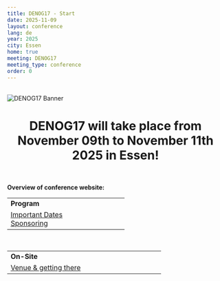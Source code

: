 ```yaml
---
title: DENOG17 - Start
date: 2025-11-09
layout: conference
lang: de
year: 2025
city: Essen
home: true
meeting: DENOG17
meeting_type: conference
order: 0
---
```


<br />

<img src="{{ site.url }}/images/meetings/denog17/denog17_banner.jpg" alt="DENOG17 Banner" class="img-fluid">
<br />

<center>
    <h1>DENOG17 will take place from November 09th to November 11th 2025 in Essen!</h1>
</center>

<br />

<b>Overview of conference website:</b><br />
<table border="0" width="100%">
<tr>
 <td width="50%"><b>Program</b></td>
<!-- <td width="50%"><b>Attendee Info</b></td> -->
</tr>
<tr>
 <td>
  <a href="important_dates.html">Important Dates </a><br />
 <!-- <a href="agenda.html">Agenda</a><br />
  <a href="social.html">Social Event</a><br />
  <a href="orga.html">Orga Team & PC</a><br /> -->
  <a href="sponsoring.html">Sponsoring</a><br />
  <!-- <a href="speaker.html">Speaker Information</a><br />  -->
 </td>
<!-- <td>
  <a href="participation.html">How to participate</a><br />
  <a href="tickets.html">Register (Tickets)</a><br />
  <a href="workshop_registration.html">Workshop Registration</a><br />
  <a href="attendees.html">Attendee list</a><br />
  <a href="socialmedia.html">Social Media</a><br />
  <a href="denoginfo.html">&#8599; Info DENOG & Charta</a><br />
  <a href="press.html">Press Information</a><br/>
 </td> -->
</tr>
</table>

<br />

<table border="0" width="100%">
<tr>
 <td width="50%"><b>On-Site</b></td>
<!--  <td width="50%"><b>Remote</b></td> -->
</tr>
<tr>
 <td>
  <a href="venue.html">Venue & getting there</a><br />
<!--  <a href="features.html">Features</a><br />
  <a href="meetmesessions.html">MeetMe-Sessions</a><br />
  <a href="hotels.html">Conference Hotel & Reservation</a><br />
  <a href="social.html">Social Events</a><br />
  <a href="hygiene_concept.html">Hygiene Concept</a><br />
  <a href="eventsupport.html">Event Support on-site</a><br />  -->
 </td>
<!-- <td>
  <a href="venueremote.html">Meeting Venue remote</a><br />
 </td> -->
</tr>
</table>
<br /><br />


